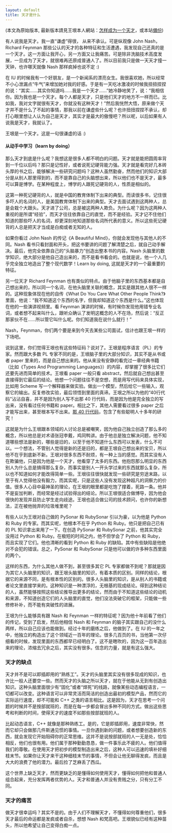 ```yaml
---
layout: default
title: 天才是什么
---
```




(本文為原始版本, 最新版本請見王垠本人網站：[怎样成为一个天才](http://yinwang.org/blog-cn/2014/08/11/genius)，或本站[備份](http://ericpony.github.io/wangyin/2014/08/11/how-to-be-a-genius/))


有人说我是天才。我一直“谦虚”得很， 从来不承认。可是纵观像 John Nash，Richard Feynman 那些公认的天才的各种特征和生活遭遇，我发现自己还真的是一个天才。这一方面让我开心，另一方面又让我痛苦。可是除非洗脑技术高度发展，一旦成为了天才，就很难再还原成普通人了。所以目前我只是做一天天才撞一天钟，也许哪天就像 Nash 那样疯掉也说不定 :)

在 IU 的时候我有一个好朋友，是一个新闻系的漂亮女生。我很喜欢她，所以经常不小心泄漏点“牛气”来增加她对我的好感。于是有一天吃冰激凌的时候我扭扭捏捏的说：“其实……其实你知道吗……我是一个天才……”她冷静地笑了，说：“我相信你。因为我也是一个天才。每个人都是天才，只是他们天才的地方不一样而已。比如我，我对文字就很有天才，你就没有这种天才！”然后我恍然大悟，原来做个天才并不是什么了不起的事情，那我以前在谦虚些什么呢？也许扭扭捏捏不承认，却打心眼里想让人认为自己是天才，其实才是最大的傲慢吧？所以呢，以后如果有人说我是天才，我就认了。

王垠是一个天才。这是一句很谦虚的话 :)

#### 从动手中学习（learn by doing）

那么天才到底是什么呢？我想这是很多人都不明白的问题。天才就是能把圆周率背到一千位以后吗？那只是记性好，或者说死记硬背能力强。天才就是看完好几本砖头厚的书之后，能够解决一些研究问题吗？这种人虽然勤奋，然而他们的知识大部分是从别人那里得到的，而不是靠自己的头脑想出来，所以他们也不是天才，最多可以算是博学。在某种程度上，博学的人跟死记硬背的人，性质是相似的。

这第一种死记硬背的人，就是中国的教育体制下出来的典型。而读很多书，记住很多吓人的名词的人，是美国教育体制下出来的典型。天才去面试遇到这两种人，总是会栽个大跟头。天才进了公司，总是被这两种人欺负。为什么呢？因为这两种人重视的是所谓“经验”，而天才往往依靠自己的直觉，而不是经验。天才记不住他们知道的那些吓人的名词，却更深刻地知道那些名词所代表的意义。所以这些死记硬背的人总是把天才当成是白痴或者无知的人。

如果你看过 John Nash 的传记《A Beautiful Mind》，你就会发现他与其他人的不同。Nash 看书只看封面和开头，把这书要讲的问题了解清楚之后，就自己动手解决。最后，他完全依靠自己的“头脑暴力”创造出整本书的内容。Nash 头脑里的数学知识，绝大部分是他自己造出来的，而不是看书看会的。也就是说，他一个人几乎完全独立地造出了整个现代数学！Learn by doing, 这就是天才的一个最重要的特征。

另一位天才 Richard Feynman 也有类似的特点。由于他脑子里的东西基本都是自己想出来的，所以同一个名词，在他头脑里关联的概念，其实是跟其他人很不一样的。这种现象体现在他的自传《What Do You Care What Other People Think?》里面，他说：“我不知道这个东西的名字，但我却知道这个东西是什么。”这也体现在他的一些演讲视频里。看 Feynman 演讲的时候，有时候你发现他用错专业名词，或者想不起来叫什么，跟听众确认了发明这概念的人不在场，然后说：“反正那家伙不在……所以管它叫什么呢。你们知道我在说什么就行！”

Nash，Feynman，你们两个要是来到今天去某些公司面试，估计也跟王垠一样的下场吧。

说到这里，你们觉得王垠也有这些特征码？说对了。王垠是程序语言（PL）的专家。然而跟大多数 PL 专家不同的是，王垠脑子里的大部分知识，其实不是从书或者 paper 里来的，而是自己想出来的。他从来没有安静的看完过一章经典书籍（比如《Types And Programming Languages》）的内容，却掌握了很多比它们还要先进而简单的技术。王垠看 paper 一般只看 abstract，然后就自己想出甚至直接得到它最后的结论。他想一个问题往往不是空想，而是用写代码来具体实现，比如用 Scheme 写一个解释器来做实验。做出一个模型，然后给它一些输入，观察它的输出。反复修改实验，最后领悟到里面的真谛。王垠之所以为他的“40行代码”沾沾自喜，并不是因为别人写不出那 40 行代码，而是因为他是完全独立的写出来，没有看过任何书籍和 paper。相比之下，其他人需要看过很多 paper 之后才能写出来，甚至根本写不出来。[那 40 行代码](http://www.zhihu.com/question/20822815)，包含了有些聪明人十多年的研究！

这就是为什么王垠跟本领域的人讨论总是被嘲笑，因为他自己独立创造了那么多的概念，所以他总是对术语张冠李戴，鸡同鸭讲。由于他总是独立解决问题，他不知道哪些想法是新的，哪些是旧的，以至于他不知道什么东西可以发表，什么不可以。一个想法，不管别人觉得是新的还是旧的，都是王垠自己想出来的宝贝，所以他不在乎到底新不新。王垠对很多东西不耐烦，有一种上当的感觉。而其实没有人在欺骗他，只是因为他是一个天才，他看穿了太多的东西。他抱怨那么明显的东西别人为什么总是搞得那么复杂，而事实是别人一开头学过来的东西就那么复杂，所以也不知道如何才能改得简单一些。王垠往往很快就发现一些研究是穷途末路，以至于有人觉得他没有毅力，而其实呢，只是这些人没有发现这种超凡的洞察力的价值。很多人心目中最神圣的理论，在王垠的眼里都是吃饱了撑着，死路一条。他并不是妄加判断，而经常是经过试验得出的结论。所以王垠很适合做博导，因为他会很快的发现并且防止学生走向歧途。王垠也适合做公司的技术顾问，也许你的新想法，正在被他抛弃的垃圾堆里呢？

有些人以为王垠对自己做的 PySonar 和 RubySonar 引以为豪，以为他是 Python 和 Ruby 的专家。而其实呢，他根本不在乎 Python 和 Ruby。他只是把自己已有的 PL 知识拿出来用了一下。在创造 PySonar 和 RubySonar 之前，他其实完全没用过 Python 和 Ruby。在极短的时间之内，他不但学会了 Python 和 Ruby，而且实现了它们。他也清晰的看到 Python 和 Ruby 的缺陷。其中有些缺陷是他绝对不会犯的错误。总之，PySonar 和 RubySonar 只是他可以做的许多种东西里面的两个。

这样的东西，为什么其他人做不到，甚至很多其它 PL 专家都做不到呢？那就是因为其它人头脑里的知识，跟王垠头脑里的知识，有着本质的区别。同样的结论，根据它的来源不同，是有根本性的区别的。很多人头脑里的知识，是从别人的书籍或者论文里直接学来的。这种知识是一种漂浮的，无根基的现成结论。得到这种结论的人，虽然能够按照这些结论推导出更多的结论，然而由于不知道这些结论的动机和来源，不知道创造它们的人头脑里的直觉，他们没法突破它的框架，只能做一些修修补补，而不能有突破性的进展。

王垠为什么能够具有跟 Nash 和 Feynman 一样的特征呢？因为他十年前看了他们的传记，受到了启发，然后他相信 Nash 和 Feynman 的脑子其实跟自己的没什么两样，所以自己应该也能做到。经过十年的磨练之后，他做到了。在 IU 的一年之中，他独立的构造出了这个领域近一百年的理论。很多几百页的书，当他第一次仔细看的时候，发现里面的东西都早已经明白了。这不是瞎吹的，因为这一百年造出来的理论，浓缩去冗余之后，其实没有很多。信念的力量，就是有这么强大。

### 天才的缺点

天才并不是可以即插即用的“熟练工”。天才的头脑里其实没有很多现成的知识，也许比一般人还要空一些。然而天才的头脑之所以天才，就在于他能从无到有创造出知识。这种头脑里面很少有“固化”或者“焊死”的线路，就像某些动态编程语言，一切都可以改变。这种语言可以非常灵活而简洁的创造出最初的模型产品，然而它的实际运行速度，却不可能和 C++ 之类的语言相比。这是因为，天才在思考一个问题的时候并不是按部就班的，而是在每一步都会冒出多种不同的方式。做出这些思考和判断的时间，使得天才的速度不如那些按部就班的人。

比起动态语言，C++ 就像是那种熟练工。是的，它是即插即用，速度非常快，然而它却只会做那几件斯通见惯的事情。一旦你遇到新的问题，或者想要创造新的东西，就会发现它开始阻碍你的正常思维。这并不是说按部就班的人一无是处，恰恰相反，他们也很有用。他们属于那种勤勤恳恳，做一件事乐此不疲的人。他们值得我们的尊敬。在使用天才把初步的模型制造出来之后，这种人可以迅速的填补好细枝末节。如果你让天才来干这种细枝末节的事情，不但会让他无聊得发疯，而且是大大的浪费了他的潜力。最后捡了芝麻丢了西瓜。

这个世界上缺乏天才，然而更缺乏的是懂得如何使用天才，懂得如何把他和普通人组合起来，充分发挥两者优势的人。天才和普通人并没有贵贱之分，只有分工不同。

### 天才的痛苦

做天才很幸运吗？其实不是的。由于人们不理解天才，不懂得如何尊重他们，很多天才最后的命运都是发疯或者自杀，想想 Nash 和梵高吧。王垠貌似已经有这种苗头，所以他希望让自己变得白痴一点。